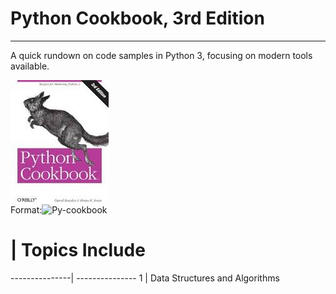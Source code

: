# Python Cookbook, 3rd Edition
---
A quick rundown on code samples in Python 3, focusing on modern tools available. <br/>

![Py-cookbook](/images/py-cookbook%20images.jpg)<br/>
Format:![Py-cookbook](https://learning.oreilly.com/library/view/python-cookbook-3rd/9781449357337/)

# |  Topics Include
---------------| ---------------
1 | Data Structures and Algorithms
